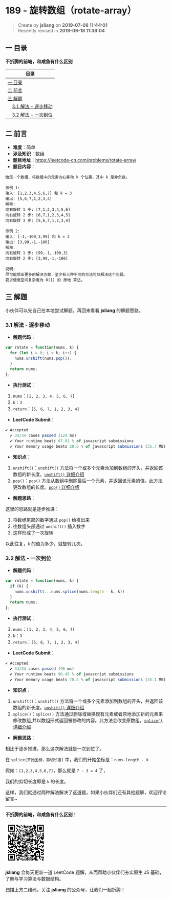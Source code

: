 189 - 旋转数组（rotate-array）
===

> Create by **jsliang** on **2019-07-08 11:44:01**  
> Recently revised in **2019-09-18 11:39:04**

## <a name="chapter-one" id="chapter-one">一 目录</a>

**不折腾的前端，和咸鱼有什么区别**

| 目录 |
| --- | 
| [一 目录](#chapter-one) | 
| [二 前言](#chapter-two) |
| [三 解题](#chapter-three) |
| &emsp;[3.1 解法 - 逐步移动](#chapter-three-one) |
| &emsp;[3.2 解法 - 一次到位](#chapter-three-two) |

## <a name="chapter-two" id="chapter-two">二 前言</a>



* **难度**：简单
* **涉及知识**：数组
* **题目地址**：https://leetcode-cn.com/problems/rotate-array/
* **题目内容**：

```
给定一个数组，将数组中的元素向右移动 k 个位置，其中 k 是非负数。

示例 1:
输入: [1,2,3,4,5,6,7] 和 k = 3
输出: [5,6,7,1,2,3,4]
解释:
向右旋转 1 步: [7,1,2,3,4,5,6]
向右旋转 2 步: [6,7,1,2,3,4,5]
向右旋转 3 步: [5,6,7,1,2,3,4]

示例 2:
输入: [-1,-100,3,99] 和 k = 2
输出: [3,99,-1,-100]
解释: 
向右旋转 1 步: [99,-1,-100,3]
向右旋转 2 步: [3,99,-1,-100]

说明:
尽可能想出更多的解决方案，至少有三种不同的方法可以解决这个问题。
要求使用空间复杂度为 O(1) 的 原地 算法。
```

## <a name="chapter-three" id="chapter-three">三 解题</a>



小伙伴可以先自己在本地尝试解题，再回来看看 **jsliang** 的解题思路。

### <a name="chapter-three-one" id="chapter-three-one">3.1 解法 - 逐步移动</a>



* **解题代码**：

```js
var rotate = function(nums, k) {
  for (let i = 0; i < k; i++) {
    nums.unshift(nums.pop());
  }
  return nums;
};
```

* **执行测试**：

1. `nums`：`[1, 2, 3, 4, 5, 6, 7]`
2. `k`：`3`
3. `return`：`[5, 6, 7, 1, 2, 3, 4]`

* **LeetCode Submit**：

```js
✔ Accepted
  ✔ 34/34 cases passed (124 ms)
  ✔ Your runtime beats 67.01 % of javascript submissions
  ✔ Your memory usage beats 20.6 % of javascript submissions (35.7 MB)
```

* **知识点**：

1. `unshift()`：`unshift()` 方法将一个或多个元素添加到数组的开头，并返回该数组的新长度。[`unshift()` 详细介绍](https://github.com/LiangJunrong/document-library/blob/master/JavaScript-library/JavaScript/%E5%86%85%E7%BD%AE%E5%AF%B9%E8%B1%A1/Array/unshift.md)
2. `pop()`：`pop()` 方法从数组中删除最后一个元素，并返回该元素的值。此方法更改数组的长度。[`pop()` 详细介绍](https://github.com/LiangJunrong/document-library/blob/master/JavaScript-library/JavaScript/%E5%86%85%E7%BD%AE%E5%AF%B9%E8%B1%A1/Array/pop.md)

* **解题思路**：

这里的思路就是逐步推进：

1. 将数组尾部的数字通过 `pop()` 给推出来
2. 往数组头部通过 `unshift()` 插入数字
3. 这样形成了一次旋转

以此往复，`k` 的值为多少，就旋转几次。

### <a name="chapter-three-two" id="chapter-three-two">3.2 解法 - 一次到位</a>



* **解题代码**：

```js
var rotate = function(nums, k) {
  if (k) {
    nums.unshift(...nums.splice(nums.length - k, k))
  }
  return nums;
};
```

* **执行测试**：

1. `nums`：`[1, 2, 3, 4, 5, 6, 7]`
2. `k`：`3`
3. `return`：`[5, 6, 7, 1, 2, 3, 4]`

* **LeetCode Submit**：

```js
✔ Accepted
  ✔ 34/34 cases passed (96 ms)
  ✔ Your runtime beats 90.45 % of javascript submissions
  ✔ Your memory usage beats 78.3 % of javascript submissions (35.1 MB)
```

* **知识点**：

1. `unshift()`：`unshift()` 方法将一个或多个元素添加到数组的开头，并返回该数组的新长度。[`unshift()` 详细介绍](https://github.com/LiangJunrong/document-library/blob/master/JavaScript-library/JavaScript/%E5%86%85%E7%BD%AE%E5%AF%B9%E8%B1%A1/Array/unshift.md)
2. `splice()`：`splice()` 方法通过删除或替换现有元素或者原地添加新的元素来修改数组,并以数组形式返回被修改的内容。此方法会改变原数组。[`splice()` 详细介绍](https://github.com/LiangJunrong/document-library/blob/master/JavaScript-library/JavaScript/%E5%86%85%E7%BD%AE%E5%AF%B9%E8%B1%A1/Array/splice.md)

* **解题思路**：

相比于逐步推进，那么这次解法就是一次到位了。

在 `splice(开始坐标，剪切长度)` 中，我们的开始坐标是：`nums.length - k`

假如：`[1,2,3,4,5,6,7]`，那么就是 `7 - 3 = 4` 了，

我们的剪切长度即是 `k` 的长度。

这样，我们就通过两种解法解决了这道题，如果小伙伴们还有其他题解，欢迎评论留言~

---

**不折腾的前端，和咸鱼有什么区别！**

![图](../../../public-repertory/img/z-small-wechat-public-address.jpg)

**jsliang** 会每天更新一道 LeetCode 题解，从而帮助小伙伴们夯实原生 JS 基础，了解与学习算法与数据结构。

扫描上方二维码，关注 **jsliang** 的公众号，让我们一起折腾！

